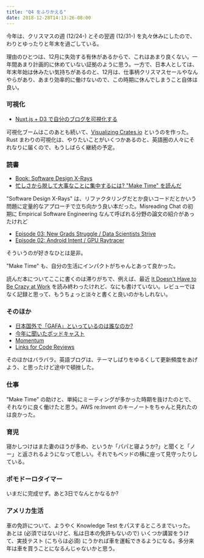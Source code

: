 ```yaml
---
title: "Q4 をふりかえる"
date: 2018-12-28T14:13:26-08:00
---
```


今年は、クリスマスの週 (12/24-) とその翌週 (12/31-) を丸々休みにしたので、わりとゆったりと年末を過ごしている。

理由のひとつは、12月に失効する有休があるからで、これはあまり良くない。一年間あまり計画的に休めていない証拠のように思う。一方で、日本人としては、年末年始は休みたい気持ちがあるのと、12月は、仕事柄クリスマスセールやなんやらがあり、あまり効率的に働けないので、この時期に休んでしまうこと自体は良い。

### 可視化

* [Nuxt.js + D3 で自分のブログを可視化する](https://blog.8-p.info/ja/2018/11/08/nuxt-js/)

可視化ブームはこのあとも続いて、[Visualizing Crates.io](https://8-p.info/visualizing-crates-io/) というのを作った。Rust まわりの可視化は、やりたいことがいくつかあるのと、英語圏の人々にそれなりに届くので、もうしばらく継続の予定。

### 読書

* [Book: Software Design X-Rays](https://blog.8-p.info/en/2018/11/18/software-design-x-rays/)
* [忙しさから脱して大事なことに集中するには? "Make Time" を読んだ](https://blog.8-p.info/ja/2018/12/26/make-time/)

"Software Design X-Rays" は、リファクタリングだとか良いコードだとかいう問題に定量的なアプローチで立ち向かう良い本だった。Misreading Chat の初期に Empirical Software Engineering なんて呼ばれる分野の論文の紹介があったけれど

* [Episode 03: New Grads Struggle / Data Scientists Strive](https://misreading.chat/2018/04/07/episode-03-new-grads-struggle-data-scientists-strive/)
* [Episode 02: Android Intent / GPU Raytracer](https://misreading.chat/2018/04/01/episode-02-android-intent-gpu-raytracer/)

そういうのが好きなひとは是非。

"Make Time" も、自分の生活にインパクトがちゃんとあって良かった。

読んだ本についてここに書くのは滞りがちで、例えば、最近 [It Doesn't Have to Be Crazy at Work](https://basecamp.com/books/calm) を読み終わったけれど、なにも書けていない。レビューではなく記録と思って、もうちょっと淡々と書くと良いのかもしれない。

### そのほか

* [日本国外で「GAFA」といっているのは誰なのか?](https://blog.8-p.info/ja/2018/12/24/gafa/)
* [今年に聞いたポッドキャスト](https://blog.8-p.info/ja/2018/12/09/podcast/)
* [Momentum](https://blog.8-p.info/en/2018/11/09/momentum/)
* [Links for Code Reviews](https://blog.8-p.info/en/2018/11/11/code-reviews/)

そのほかはバラバラ。英語ブログは、テーマしばりをゆるくして更新頻度をあげよう、と思ったけど途中で頓挫した。

### 仕事

"Make Time" の助けと、単純にミーティングが多かった時期を抜けたのとで、それなりに良く働けたと思う。AWS re:Invent のキーノートをちゃんと見れたのは良かった。

### 育児

寝かしつけはまた妻のほうが多め、というか「パパと寝ようか?」と聞くと「ノー」と返されるようになって悲しい。それでもベッドの横に座って見守ったりしている。

### ポモドーロタイマー

いまだに完成せず。あと3日でなんとかなるか?

### アメリカ生活

車の免許について、ようやく Knowledge Test をパスするところまでいった。あとは (必須ではないけど、私は日本の免許もないので) いくつか講習をうけて、実技テスト (こちらは必須) にうかれば車を運転できるようになる。多分来年は車を買うことになるんじゃないかと思う。
